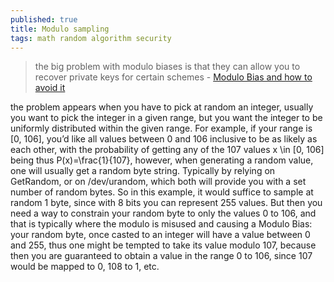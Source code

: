 ```yaml
---
published: true
title: Modulo sampling
tags: math random algorithm security
---
```

> the big problem with modulo biases is that they can allow you to recover private keys for certain schemes - [Modulo Bias and how to avoid it](https://research.kudelskisecurity.com/2020/07/28/the-definitive-guide-to-modulo-bias-and-how-to-avoid-it/)

the problem appears when you have to pick at random an integer, usually you want to pick the integer in a given range, but you want the integer to be uniformly distributed within the given range. For example, if your range is [0, 106], you’d like all values between 0 and 106 inclusive to be as likely as each other, with the probability of getting any of the 107 values x \in [0, 106] being thus P(x)=\frac{1}{107}, however, when generating a random value, one will usually get a random byte string. Typically by relying on GetRandom, or on /dev/urandom, which both will provide you with a set number of random bytes. So in this example, it would suffice to sample at random 1 byte, since with 8 bits you can represent 255 values. But then you need a way to constrain your random byte to only the values 0 to 106, and that is typically where the modulo is misused and causing a Modulo Bias: your random byte, once casted to an integer will have a value between 0 and 255, thus one might be tempted to take its value modulo 107, because then you are guaranteed to obtain a value in the range 0 to 106, since 107 would be mapped to 0, 108 to 1, etc.

